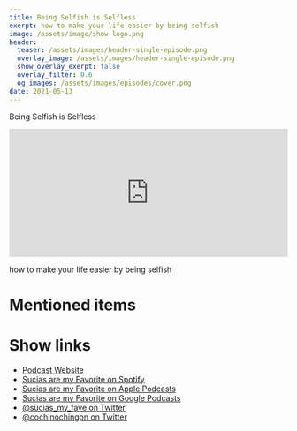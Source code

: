 ```yaml
---
title: Being Selfish is Selfless
exerpt: how to make your life easier by being selfish
image: /assets/image/show-logo.png
header:
  teaser: /assets/images/header-single-episode.png
  overlay_image: /assets/images/header-single-episode.png
  show_overlay_exerpt: false
  overlay_filter: 0.6
  og_images: /assets/images/episodes/cover.png
date: 2021-05-13
---
```


Being Selfish is Selfless

<iframe src="https://open.spotify.com/embed-podcast/episode/55eLNLM3MUrfrcDLTkxpTk" width="100%" height="232" frameborder="0" allowtransparency="true" allow="encrypted-media"></iframe>

how to make your life easier by being selfish

# Mentioned items



# Show links

* <i class=fas fa-link></i> [Podcast Website](https://cochinochingon.com)
* <i class=fab fa-spotify></i> [Sucias are my Favorite on Spotify](https://open.spotify.com/show/3XjoipCU3QzeIaQAAQpBdW)
* <i class=fas fa-podcast></i> [Sucias are my Favorite on Apple Podcasts](https://podcasts.apple.com/us/podcast/sucias-are-my-favorite/id1548173787)
* <i class=fab fa-google-play></i> [Sucias are my Favorite on Google Podcasts](https://podcasts.google.com/feed/aHR0cHM6Ly9hbmNob3IuZm0vcy80MjI0YzYzYy9wb2RjYXN0L3Jzcw==)
* <i class=fab fa-twitter></i> [@sucias_my_fave on Twitter](https://twitter.com/sucias_my_fave)
* <i class=fab fa-twitter></i> [@cochinochingon on Twitter](https://twitter.com/cochinochingon)
